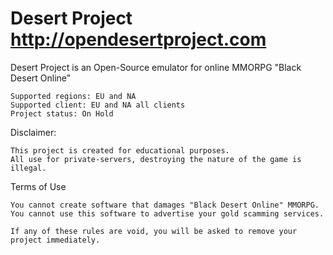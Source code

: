 # Desert Project http://opendesertproject.com
Desert Project is an Open-Source emulator for online MMORPG "Black Desert Online"

```
Supported regions: EU and NA
Supported client: EU and NA all clients
Project status: On Hold
```

Disclaimer:
```
This project is created for educational purposes.
All use for private-servers, destroying the nature of the game is illegal.
```

Terms of Use
```
You cannot create software that damages "Black Desert Online" MMORPG.
You cannot use this software to advertise your gold scamming services.

If any of these rules are void, you will be asked to remove your project immediately.
```